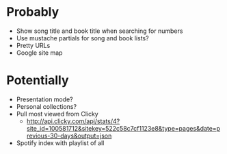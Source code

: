 Probably
===
- Show song title and book title when searching for numbers
- Use mustache partials for song and book lists?
- Pretty URLs
- Google site map

Potentially
===
- Presentation mode?
- Personal collections?
- Pull most viewed from Clicky
	- http://api.clicky.com/api/stats/4?site_id=100581712&sitekey=522c58c7cf1123e8&type=pages&date=previous-30-days&output=json
- Spotify index with playlist of all